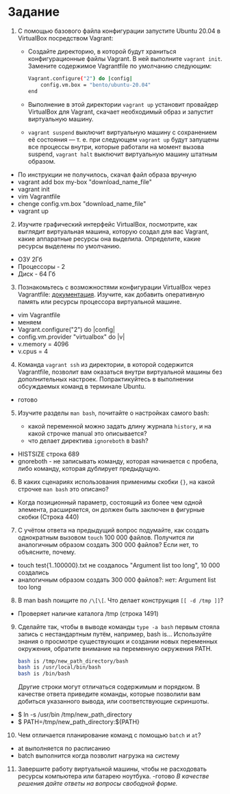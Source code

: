 # Задание

1. С помощью базового файла конфигурации запустите Ubuntu 20.04 в VirtualBox посредством Vagrant:

	* Создайте директорию, в которой будут храниться конфигурационные файлы Vagrant. В ней выполните `vagrant init`. Замените содержимое Vagrantfile по умолчанию следующим:

		```bash
		Vagrant.configure("2") do |config|
			config.vm.box = "bento/ubuntu-20.04"
		end
		```

	* Выполнение в этой директории `vagrant up` установит провайдер VirtualBox для Vagrant, скачает необходимый образ и запустит виртуальную машину.

	* `vagrant suspend` выключит виртуальную машину с сохранением её состояния — т. е. при следующем `vagrant up` будут запущены все процессы внутри, которые работали на момент вызова suspend, `vagrant halt` выключит виртуальную машину штатным образом.

- По инструкции не получилось, скачал файл образа вручную
- vagrant add box my-box "download_name_file"
- vagrant init
- vim Vagrantfile
- chenge config.vm.box "download_name_file"
- vagrant up

2. Изучите графический интерфейс VirtualBox, посмотрите, как выглядит виртуальная машина, которую создал для вас Vagrant, какие аппаратные ресурсы она выделила. Определите, какие ресурсы выделены по умолчанию.
- ОЗУ 2Гб
- Процессоры - 2
- Диск - 64 Гб


3. Познакомьтесь с возможностями конфигурации VirtualBox через Vagrantfile: [документация](https://www.vagrantup.com/docs/providers/virtualbox/configuration.html). Изучите, как добавить оперативную память или ресурсы процессора виртуальной машине.
- vim Vagrantfile
- меняем
- Vagrant.configure("2") do |config|
-    config.vm.provider "virtualbox" do |v|
-    v.memory = 4096
-    v.cpus = 4


4. Команда `vagrant ssh` из директории, в которой содержится Vagrantfile, позволит вам оказаться внутри виртуальной машины без дополнительных настроек. Попрактикуйтесь в выполнении обсуждаемых команд в терминале Ubuntu.
- готово

5. Изучите разделы `man bash`, почитайте о настройках самого bash:

    * какой переменной можно задать длину журнала `history`, и на какой строчке manual это описывается?
    * что делает директива `ignoreboth` в bash?
 - HISTSIZE строка 689
 - gnoreboth - не записывать команду, которая начинается с пробела, либо команду, которая дублирует предыдущую.
    
6. В каких сценариях использования применимы скобки `{}`, на какой строчке `man bash` это описано?
- Когда позиционный параметр, состоящий из более чем одной элемента, расширяется, он должен быть заключен в фигурные скобки (Строка 440)

7. С учётом ответа на предыдущий вопрос подумайте, как создать однократным вызовом `touch` 100 000 файлов. Получится ли аналогичным образом создать 300 000 файлов? Если нет, то объясните, почему.
- touch test{1..100000}.txt не создалось "Argument list too long", 10 000 создались
- аналогичным образом создать 300 000 файлов?: нет: Argument list too long

8. В man bash поищите по `/\[\[`. Что делает конструкция `[[ -d /tmp ]]`?
- Проверяет наличие каталога /tmp (строка 1491)

9. Сделайте так, чтобы в выводе команды `type -a bash` первым стояла запись с нестандартным путём, например, bash is... Используйте знания о просмотре существующих и создании новых переменных окружения, обратите внимание на переменную окружения PATH.

	```bash
	bash is /tmp/new_path_directory/bash
	bash is /usr/local/bin/bash
	bash is /bin/bash
	```

	Другие строки могут отличаться содержимым и порядком.
    В качестве ответа приведите команды, которые позволили вам добиться указанного вывода, или соответствующие скриншоты.
- $ ln -s /usr/bin /tmp/new_path_directory  
- $ PATH=/tmp/new_path_directory:${PATH}  

10. Чем отличается планирование команд с помощью `batch` и `at`?
- at выполняется по расписанию 
- batch выполнится когда позволит нагрузка на систему

11. Завершите работу виртуальной машины, чтобы не расходовать ресурсы компьютера или батарею ноутбука.
-готово
*В качестве решения дайте ответы на вопросы свободной форме.* 
